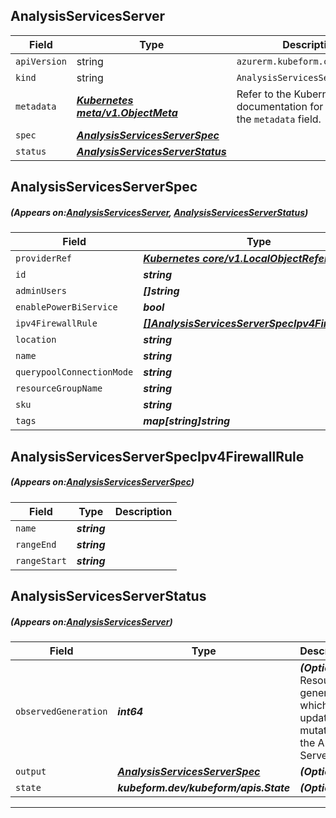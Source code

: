 ## AnalysisServicesServer
| Field | Type | Description |
| ------ | ----- | ----------- |
| `apiVersion` | string | `azurerm.kubeform.com/v1alpha1` |
|    `kind` | string | `AnalysisServicesServer` |
| `metadata` | ***[Kubernetes meta/v1.ObjectMeta](https://kubernetes.io/docs/reference/generated/kubernetes-api/v1.13/#objectmeta-v1-meta)***|Refer to the Kubernetes API documentation for the fields of the `metadata` field.|
| `spec` | ***[AnalysisServicesServerSpec](#AnalysisServicesServerSpec)***||
| `status` | ***[AnalysisServicesServerStatus](#AnalysisServicesServerStatus)***||
## AnalysisServicesServerSpec
##### (Appears on:[AnalysisServicesServer](#AnalysisServicesServer), [AnalysisServicesServerStatus](#AnalysisServicesServerStatus))
| Field | Type | Description |
| ------ | ----- | ----------- |
| `providerRef` | ***[Kubernetes core/v1.LocalObjectReference](https://kubernetes.io/docs/reference/generated/kubernetes-api/v1.13/#localobjectreference-v1-core)***||
| `id` | ***string***||
| `adminUsers` | ***[]string***| ***(Optional)*** |
| `enablePowerBiService` | ***bool***| ***(Optional)*** |
| `ipv4FirewallRule` | ***[[]AnalysisServicesServerSpecIpv4FirewallRule](#AnalysisServicesServerSpecIpv4FirewallRule)***| ***(Optional)*** |
| `location` | ***string***||
| `name` | ***string***||
| `querypoolConnectionMode` | ***string***| ***(Optional)*** |
| `resourceGroupName` | ***string***||
| `sku` | ***string***||
| `tags` | ***map[string]string***| ***(Optional)*** |
## AnalysisServicesServerSpecIpv4FirewallRule
##### (Appears on:[AnalysisServicesServerSpec](#AnalysisServicesServerSpec))
| Field | Type | Description |
| ------ | ----- | ----------- |
| `name` | ***string***||
| `rangeEnd` | ***string***||
| `rangeStart` | ***string***||
## AnalysisServicesServerStatus
##### (Appears on:[AnalysisServicesServer](#AnalysisServicesServer))
| Field | Type | Description |
| ------ | ----- | ----------- |
| `observedGeneration` | ***int64***| ***(Optional)*** Resource generation, which is updated on mutation by the API Server.|
| `output` | ***[AnalysisServicesServerSpec](#AnalysisServicesServerSpec)***| ***(Optional)*** |
| `state` | ***kubeform.dev/kubeform/apis.State***| ***(Optional)*** |
---
